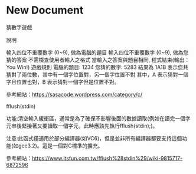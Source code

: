# New Document

猜數字遊戲

說明

輸入四位不重覆數字 (0~9), 做為電腦的題目
輸入四位不重覆數字 (0~9), 做為您猜的答案
不需檢查使用者輸入之格式
當輸入之答案與題目相同, 程式結束(輸出：You Win!)
遊戲規則
電腦的題目: 1234 您猜的數字: 5283
結果為 1A1B 表示您共猜對了兩位數，其中有一個字位置對，另一個字位置不對
其中，A 表示猜對一個字且位置也對，B 表示猜對一個字但是位置不對。

參考網站：https://sasacode.wordpress.com/category/c/


fflush(stdin)

​功能:清空輸入緩衝區，通常是為了確保不影響後面的數據讀取(例如在讀完一個字元串後緊接著又要讀取一個字元，此時應該先執行fflush(stdin);)。

注意:此函式僅適用於部分編譯器(如VC6)，但是並非所有編譯器都要支持這個功能(如gcc3.2)。這是一個對C標準的擴充。

參考網站：https://www.itsfun.com.tw/fflush%28stdin%29/wiki-9815717-6872596
